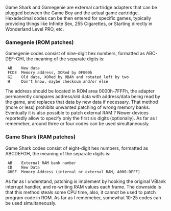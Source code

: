 Game Shark and Gamegenie are external cartridge adapters that can be
plugged between the Game Boy and the actual game cartridge. Hexadecimal
codes can be then entered for specific games, typically providing things
like Infinite Sex, 255 Cigarettes, or Starting directly in Wonderland
Level PRO, etc.

### Gamegenie (ROM patches)

Gamegenie codes consist of nine-digit hex numbers, formatted as
ABC-DEF-GHI, the meaning of the separate digits is:

` AB    New data`\
` FCDE  Memory address, XORed by 0F000h`\
` GI    Old data, XORed by 0BAh and rotated left by two`\
` H     Don't know, maybe checksum and/or else`

The address should be located in ROM area 0000h-7FFFh, the adapter
permanently compares address/old data with address/data being read by
the game, and replaces that data by new data if necessary. That method
(more or less) prohibits unwanted patching of wrong memory banks.
Eventually it is also possible to patch external RAM ? Newer devices
reportedly allow to specify only the first six digits (optionally). As
far as I rememeber, around three or four codes can be used
simultaneously.

### Game Shark (RAM patches)

Game Shark codes consist of eight-digit hex numbers, formatted as
ABCDEFGH, the meaning of the separate digits is:

` AB    External RAM bank number`\
` CD    New Data`\
` GHEF  Memory Address (internal or external RAM, A000-DFFF)`

As far as I understand, patching is implement by hooking the original
VBlank interrupt handler, and re-writing RAM values each frame. The
downside is that this method steals some CPU time, also, it cannot be
used to patch program code in ROM. As far as I rememeber, somewhat 10-25
codes can be used simultaneously.

